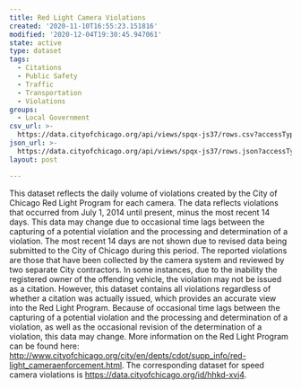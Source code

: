 ```yaml
---
title: Red Light Camera Violations
created: '2020-11-10T16:55:23.151816'
modified: '2020-12-04T19:30:45.947061'
state: active
type: dataset
tags:
  - Citations
  - Public Safety
  - Traffic
  - Transportation
  - Violations
groups:
  - Local Government
csv_url: >-
  https://data.cityofchicago.org/api/views/spqx-js37/rows.csv?accessType=DOWNLOAD
json_url: >-
  https://data.cityofchicago.org/api/views/spqx-js37/rows.json?accessType=DOWNLOAD
layout: post

---
```

This dataset reflects the daily volume of violations created by the City of Chicago Red Light Program for each camera. The data reflects violations that occurred from July 1, 2014 until present, minus the most recent 14 days. This data may change due to occasional time lags between the capturing of a potential violation and the processing and determination of a violation. The most recent 14 days are not shown due to revised data being submitted to the City of Chicago during this period. The reported violations are those that have been collected by the camera system and reviewed by two separate City contractors. In some instances, due to the inability the registered owner of the offending vehicle, the violation may not be issued as a citation. However, this dataset contains all violations regardless of whether a citation was actually issued, which provides an accurate view into the Red Light Program.  Because of occasional time lags between the capturing of a potential violation and the processing and determination of a violation, as well as the occasional revision of the determination of a violation, this data may change. More information on the Red Light Program can be found here: http://www.cityofchicago.org/city/en/depts/cdot/supp_info/red-light_cameraenforcement.html.  The corresponding dataset for speed camera violations is https://data.cityofchicago.org/id/hhkd-xvj4.
